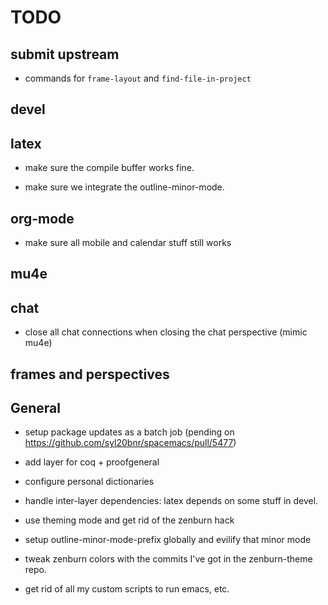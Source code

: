 TODO
====

## submit upstream

* commands for `frame-layout` and `find-file-in-project`

## devel


## latex

* make sure the compile buffer works fine.

* make sure we integrate the outline-minor-mode.


## org-mode

* make sure all mobile and calendar stuff still works


## mu4e



## chat

* close all chat connections when closing the chat perspective (mimic mu4e)


## frames and perspectives


## General

* setup package updates as a batch job (pending on https://github.com/syl20bnr/spacemacs/pull/5477)

* add layer for coq + proofgeneral

* configure personal dictionaries

* handle inter-layer dependencies: latex depends on some stuff in devel.

* use theming mode and get rid of the zenburn hack

* setup outline-minor-mode-prefix globally and evilify that minor mode

* tweak zenburn colors with the commits I've got in the zenburn-theme repo.

* get rid of all my custom scripts to run emacs, etc.


